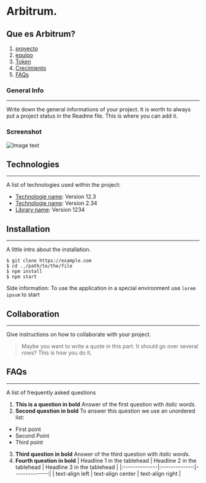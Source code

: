 # Arbitrum.

## Que es Arbitrum?
1. [proyecto](#proyecto)
2. [equipo](#equipo)
3. [Token](#Token)
4. [Crecimiento](#crecimiento)
5. [FAQs](#faqs)
### General Info
***
Write down the general informations of your project. It is worth to always put a project status in the Readme file. This is where you can add it. 
### Screenshot
![Image text](https://www.united-internet.de/fileadmin/user_upload/Brands/Downloads/Logo_IONOS_by.jpg)
## Technologies
***
A list of technologies used within the project:
* [Technologie name](https://example.com): Version 12.3 
* [Technologie name](https://example.com): Version 2.34
* [Library name](https://example.com): Version 1234
## Installation
***
A little intro about the installation. 
```
$ git clone https://example.com
$ cd ../path/to/the/file
$ npm install
$ npm start
```
Side information: To use the application in a special environment use ```lorem ipsum``` to start
## Collaboration
***
Give instructions on how to collaborate with your project.
> Maybe you want to write a quote in this part. 
> It should go over several rows?
> This is how you do it.
## FAQs
***
A list of frequently asked questions
1. **This is a question in bold**
Answer of the first question with _italic words_. 
2. __Second question in bold__ 
To answer this question we use an unordered list:
* First point
* Second Point
* Third point
3. **Third question in bold**
Answer of the third question with *italic words*.
4. **Fourth question in bold**
| Headline 1 in the tablehead | Headline 2 in the tablehead | Headline 3 in the tablehead |
|:--------------|:-------------:|--------------:|
| text-align left | text-align center | text-align right |
